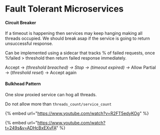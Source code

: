 # Fault Tolerant Microservices

#### Circuit Breaker

If a timeout is happening then services may keep hanging making all threads occupied. We should break asap if the service is going to return unsuccessful response.

Can be implemented using a sidecar that tracks % of failed requests, once %failed > threshold then return failed response immediately.

Accept -> _(threshold breached) -> Stop -> (timeout expired) ->_ Allow Partial -> (_threshold reset_) -> Accept again

#### Bulkhead Pattern

One slow proxied service can hog all threads.

Do not allow more than `threads_count/service_count`

{% embed url="https://www.youtube.com/watch?v=R2FT5edyKOg" %}

{% embed url="https://www.youtube.com/watch?t=249s&v=ADHcBxEXvFA" %}
